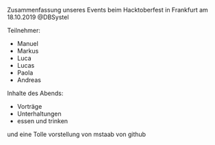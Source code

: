 Zusammenfassung unseres Events beim Hacktoberfest in Frankfurt am 18.10.2019 @DBSystel

Teilnehmer:
- Manuel
- Markus
- Luca
- Lucas
- Paola
- Andreas


Inhalte des Abends:
- Vorträge
- Unterhaltungen
- essen und trinken

und eine Tolle vorstellung von mstaab von github
